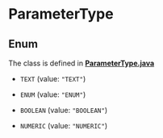 

# ParameterType

## Enum

The class is defined in **[ParameterType.java](../../src/main/java/org/openapitools/model/ParameterType.java)**


* `TEXT` (value: `"TEXT"`)

* `ENUM` (value: `"ENUM"`)

* `BOOLEAN` (value: `"BOOLEAN"`)

* `NUMERIC` (value: `"NUMERIC"`)



